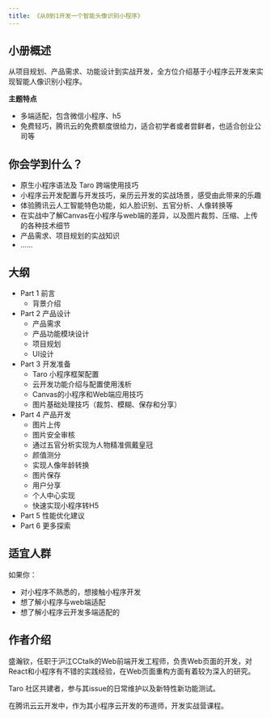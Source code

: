 ```yaml
---
title: 《从0到1开发一个智能头像识别小程序》
---
```


## 小册概述

从项目规划、产品需求、功能设计到实战开发，全方位介绍基于小程序云开发来实现智能人像识别小程序。

**主题特点**
 
* 多端适配，包含微信小程序、h5
* 免费轻巧，腾讯云的免费额度很给力，适合初学者或者尝鲜者，也适合创业公司等


## 你会学到什么？ 

* 原生小程序语法及 Taro 跨端使用技巧
* 小程序云开发配置与开发技巧，亲历云开发的实战场景，感受由此带来的乐趣
* 体验腾讯云人工智能特色功能，如人脸识别、五官分析、人像转换等
* 在实战中了解Canvas在小程序与web端的差异，以及图片裁剪、压缩、上传的各种技术细节
* 产品需求、项目规划的实战知识
* ……


## 大纲

* Part 1 前言
  * 背景介绍
* Part 2 产品设计
  * 产品需求
  * 产品功能模块设计
  * 项目规划
  * UI设计
* Part 3 开发准备
  * Taro 小程序框架配置
  * 云开发功能介绍与配置使用浅析
  * Canvas的小程序和Web端应用技巧
  * 图片基础处理技巧（裁剪、模糊、保存和分享）
* Part 4 产品开发
  * 图片上传
  * 图片安全审核
  * 通过五官分析实现为人物精准佩戴皇冠
  * 颜值测分
  * 实现人像年龄转换
  * 图片保存
  * 用户分享
  * 个人中心实现
  * 快速实现小程序转H5
* Part 5 性能优化建议
* Part 6 更多探索

## 适宜人群

如果你：
* 对小程序不熟悉的，想接触小程序开发
* 想了解小程序与web端适配
* 想了解小程序云开发多端适配的



## 作者介绍
盛瀚钦，任职于沪江CCtalk的Web前端开发工程师，负责Web页面的开发，对React和小程序有不错的实践经验，在Web页面重构方面有着较为深入的研究。

Taro 社区共建者，参与其issue的日常维护以及新特性新功能测试。

在腾讯云云开发中，作为其小程序云开发的布道师，开发实战营课程。


